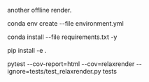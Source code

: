 another offline render.


conda env create --file environment.yml

conda install --file requirements.txt -y

pip install -e .

pytest --cov-report=html --cov=relaxrender --ignore=tests/test_relaxrender.py tests
